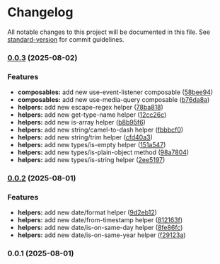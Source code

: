 # Changelog

All notable changes to this project will be documented in this file. See [standard-version](https://github.com/conventional-changelog/standard-version) for commit guidelines.

### [0.0.3](https://github.com/ismailceylan/mark-3/compare/v0.0.2...v0.0.3) (2025-08-02)


### Features

* **composables:** add new use-event-listener composable ([58bee94](https://github.com/ismailceylan/mark-3/commit/58bee94286d6736fee813f2286a3bd33031d58b2))
* **composables:** add new use-media-query composable ([b76da8a](https://github.com/ismailceylan/mark-3/commit/b76da8a083e13e60c967c90f8116aaa3c735c74f))
* **helpers:** add new escape-regex helper ([78ba818](https://github.com/ismailceylan/mark-3/commit/78ba818542c8325809d72ec7920f2aa14cd053d0))
* **helpers:** add new get-type-name helper ([12cc26c](https://github.com/ismailceylan/mark-3/commit/12cc26c83335f96af408d90b5accab3aaa5f6d32))
* **helpers:** add new is-array helper ([b8b95f6](https://github.com/ismailceylan/mark-3/commit/b8b95f652677f6dc6079b34cd97bcb64671db75c))
* **helpers:** add new string/camel-to-dash helper ([fbbbcf0](https://github.com/ismailceylan/mark-3/commit/fbbbcf0570b38ccabbd44044ca9054d3dccdaafd))
* **helpers:** add new string/trim helper ([cfd40a3](https://github.com/ismailceylan/mark-3/commit/cfd40a3a4741bb0ffe8bcc184f623cb6c6f39c6c))
* **helpers:** add new types/is-empty helper ([151a547](https://github.com/ismailceylan/mark-3/commit/151a547d2ab89e47b5d9f85bad080af82d4e02a4))
* **helpers:** add new types/is-plain-object method ([98a7804](https://github.com/ismailceylan/mark-3/commit/98a780415f4d1b086075be042b8467509fb2815d))
* **helpers:** add new types/is-string helper ([2ee5197](https://github.com/ismailceylan/mark-3/commit/2ee51979235a674d63a3d8c9381f37ccc84ecfd7))

### [0.0.2](https://github.com/ismailceylan/mark-3/compare/v0.0.1...v0.0.2) (2025-08-01)


### Features

* **helpers:** add new date/format helper ([9d2eb12](https://github.com/ismailceylan/mark-3/commit/9d2eb12c8595785d0b40ec740612ecdc407e4fe2))
* **helpers:** add new date/from-timestamp helper ([812163f](https://github.com/ismailceylan/mark-3/commit/812163f84a11e53f77b7f291ccad8f1b3bd88631))
* **helpers:** add new date/is-on-same-day helper ([8fe86fc](https://github.com/ismailceylan/mark-3/commit/8fe86fcff57d51803307f12f7e78310999f0acb2))
* **helpers:** add new date/is-on-same-year helper ([f29123a](https://github.com/ismailceylan/mark-3/commit/f29123a2997e294c2672bb450124e0b571b6d730))

### 0.0.1 (2025-08-01)
